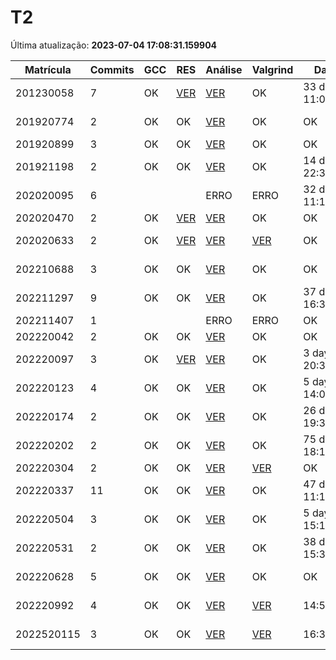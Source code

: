 # T2
Última atualização: **2023-07-04 17:08:31.159904**

|  Matrícula | Commits | GCC |  RES |  Análise |  Valgrind |  Data |  Duração | 
|---|---|---|---|---|---|---|---|
|  201230058 |  7 |  OK |  [VER](./relatorios/201230058/T2/resposta.txt) |   [VER](./relatorios/201230058/T2/report.html) |  OK |  33 days, 11:02:28 |  34 days, 20:33:45 | 
|  201920774 |  2 |  OK |  OK |   [VER](./relatorios/201920774/T2/report.html) |  OK |  OK |  1 day, 12:48:22 | 
|  201920899 |  3 |  OK |  OK |   [VER](./relatorios/201920899/T2/report.html) |  OK |  OK |  21:31:26 | 
|  201921198 |  2 |  OK |  OK |   [VER](./relatorios/201921198/T2/report.html) |  OK |  14 days, 22:37:07 |  0:02:19 | 
|  202020095 |  6 |   |   |   ERRO |  ERRO |  32 days, 11:16:37 |  34 days, 14:13:41 | 
|  202020470 |  2 |  OK |  [VER](./relatorios/202020470/T2/resposta.txt) |   [VER](./relatorios/202020470/T2/report.html) |  OK |  OK |  0:01:30 | 
|  202020633 |  2 |  OK |  [VER](./relatorios/202020633/T2/resposta.txt) |   [VER](./relatorios/202020633/T2/report.html) |  [VER](./relatorios/202020633/T2/valgrind.txt) |  OK |  7 days, 4:19:36 | 
|  202210688 |  3 |  OK |  OK |   [VER](./relatorios/202210688/T2/report.html) |  OK |  OK |  4 days, 12:27:54 | 
|  202211297 |  9 |  OK |  OK |   [VER](./relatorios/202211297/T2/report.html) |  OK |  37 days, 16:34:57 |  41 days, 4:39:59 | 
|  202211407 |  1 |   |   |   ERRO |  ERRO |  OK |  nada | 
|  202220042 |  2 |  OK |  OK |   [VER](./relatorios/202220042/T2/report.html) |  OK |  OK |  23:03:03 | 
|  202220097 |  3 |  OK |  [VER](./relatorios/202220097/T2/resposta.txt) |   [VER](./relatorios/202220097/T2/report.html) |  OK |  3 days, 20:35:19 |  4 days, 3:34:00 | 
|  202220123 |  4 |  OK |  OK |   [VER](./relatorios/202220123/T2/report.html) |  OK |  5 days, 14:07:33 |  7 days, 21:08:25 | 
|  202220174 |  2 |  OK |  OK |   [VER](./relatorios/202220174/T2/report.html) |  OK |  26 days, 19:35:11 |  0:01:25 | 
|  202220202 |  2 |  OK |  OK |   [VER](./relatorios/202220202/T2/report.html) |  OK |  75 days, 18:14:01 |  48 days, 6:53:59 | 
|  202220304 |  2 |  OK |  OK |   [VER](./relatorios/202220304/T2/report.html) |  [VER](./relatorios/202220304/T2/valgrind.txt) |  OK |  0:21:28 | 
|  202220337 |  11 |  OK |  OK |   [VER](./relatorios/202220337/T2/report.html) |  OK |  47 days, 11:10:17 |  50 days, 23:16:48 | 
|  202220504 |  3 |  OK |  OK |   [VER](./relatorios/202220504/T2/report.html) |  OK |  5 days, 15:17:31 |  8 days, 19:01:28 | 
|  202220531 |  2 |  OK |  OK |   [VER](./relatorios/202220531/T2/report.html) |  OK |  38 days, 15:37:13 |  35 days, 4:31:41 | 
|  202220628 |  5 |  OK |  OK |   [VER](./relatorios/202220628/T2/report.html) |  OK |  OK |  8 days, 23:30:51 | 
|  202220992 |  4 |  OK |  OK |   [VER](./relatorios/202220992/T2/report.html) |  [VER](./relatorios/202220992/T2/valgrind.txt) |  14:59:36 |  2 days, 5:27:35 | 
|  2022520115 |  3 |  OK |  OK |   [VER](./relatorios/2022520115/T2/report.html) |  [VER](./relatorios/2022520115/T2/valgrind.txt) |  16:35:23 |  1 day, 19:50:46 | 
